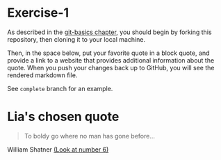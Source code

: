 # Exercise-1

As described in the [git-basics
chapter](https://info201.github.io/git-basics.html), you should begin
by forking this repository, then cloning it to your local machine.

Then, in the space below, put your favorite quote in a block quote,
and provide a link to a website that provides additional information
about the quote. When you push your changes back up to GitHub, you
will see the rendered markdown file.

See `complete` branch for an example.

# Lia's chosen quote

> To boldy go where no man has gone before...

William Shatner [(Look at number 6)](http://mentalfloss.com/article/50607/origins-11-famous-star-trek-lines)

